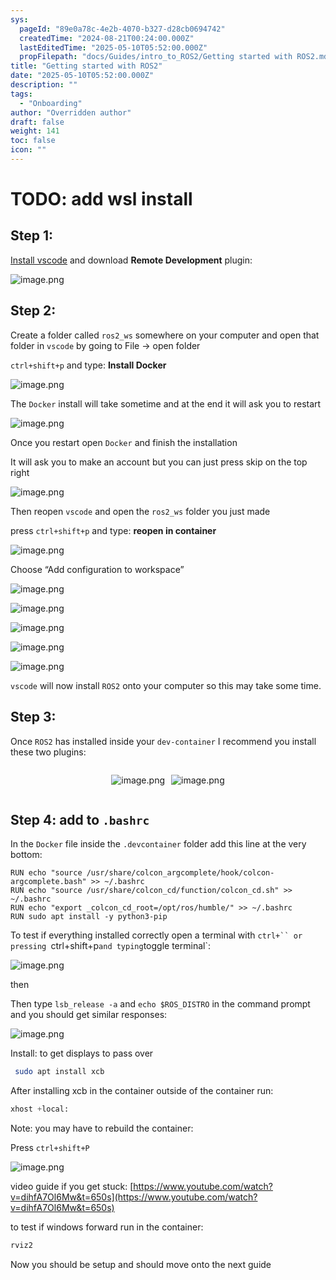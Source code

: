 ```yaml
---
sys:
  pageId: "89e0a78c-4e2b-4070-b327-d28cb0694742"
  createdTime: "2024-08-21T00:24:00.000Z"
  lastEditedTime: "2025-05-10T05:52:00.000Z"
  propFilepath: "docs/Guides/intro_to_ROS2/Getting started with ROS2.md"
title: "Getting started with ROS2"
date: "2025-05-10T05:52:00.000Z"
description: ""
tags:
  - "Onboarding"
author: "Overridden author"
draft: false
weight: 141
toc: false
icon: ""
---
```


# TODO: add wsl install

## Step 1:

[Install vscode](https://code.visualstudio.com/download) and download **Remote Development** plugin:

![image.png](https://prod-files-secure.s3.us-west-2.amazonaws.com/d518164a-d88e-44d1-a4ee-3adb3bd8bce0/efb52993-1881-4a40-b95e-6f020334f022/image.png?X-Amz-Algorithm=AWS4-HMAC-SHA256&X-Amz-Content-Sha256=UNSIGNED-PAYLOAD&X-Amz-Credential=ASIAZI2LB4664QGD23CG%2F20250712%2Fus-west-2%2Fs3%2Faws4_request&X-Amz-Date=20250712T121447Z&X-Amz-Expires=3600&X-Amz-Security-Token=IQoJb3JpZ2luX2VjEOP%2F%2F%2F%2F%2F%2F%2F%2F%2F%2FwEaCXVzLXdlc3QtMiJGMEQCIFIDB9kJgXOHoxgwIjPzsL7Eb9KyHgrr%2B%2FpiRu36Dm0LAiBxHFak%2F%2BTYHZXboc7tb2oykaBeWGv6sQxEBj2mXBLqWSqIBAjs%2F%2F%2F%2F%2F%2F%2F%2F%2F%2F8BEAAaDDYzNzQyMzE4MzgwNSIMVpKjprev%2FNMxepX1KtwDyqJsEMZBSmRcQMqXcpuvmJ1DwEw3%2BP2I50rwNI8w%2Fvav3RiDnayfP3lGYIWU%2BfbbLwdEx8Hq9gnLAAtuqEJtg9%2FcCIBHpPNAIQqxk2HAJjpbDl8%2BhAM%2FP5hRH3tOmzRa0cLdHlv8Vny3cLALzzKL63RsYNBqvdX5FM3njTf1iXa%2BcLjRzBPklb2dyWQUm4%2B5oX92XhmMujJ8f1599yBDQrtlzL2d3gyHx9%2B%2BZN9SZ6Q2GqfcLWelKlVUg7Z7WOXxogjqkdJUaupDrkTOgUw4l2ZximBdBBomuSs8nlb%2FYUlmqn8kGXbPzRGYbW9k6rrd4rCy9M4STP1D5eVpEHz3p8W%2FhKHUfTcPAcDxQV1x%2F9m0SOUt6%2B7qJJH%2Fpdjcov3K6DsAVLvYb5cG%2BkTNRDsOIilbwsM3b5lRAdXCCcCy8fOzOAwWDq5ymlUMOtoyuQousxiV5iqJ8bYR5p4QFb9gWHhaDFLKN24rabVzm%2BkbbIlYot2MGLlX%2BRfgXcxbYPDT5z3lmoNX0z9BnJyAU4tIte5bnwxmGqKQP%2FStKRKZI6NrYOPdExn%2FrCLUgi81DMVf5fER3SAXCbwyboEmAwRF6R7c1tDAseqKvbJZ35BovUqqO73nUr1YLKtCqCkwq%2F3IwwY6pgE6TSKvTGtyu368ampc6W1WCO6LJmw46%2FE7%2BYs9OmFNxisQviA%2FDvsvN3vkZhxWwPFO7oyQMHYHbP%2BlYjM8HVloAT3ZnsFwovicsm48ffmxv6yShmd376hxcm9jpnqcWh4f4tVGJvJ1B09hX1vdnPdTSbmVOdf%2F8TtgjvVQb4OvOeJVZ%2FZaS8pwKO6MXwNU%2FXchDARXFn7BpAvSCo4cko8jYuk9THht&X-Amz-Signature=1cc74a840ac890f7428e5c74405d7b5c52575198c27b1e956b35b6ff33f0dd98&X-Amz-SignedHeaders=host&x-amz-checksum-mode=ENABLED&x-id=GetObject)

## Step 2:

Create a folder called `ros2_ws` somewhere on your computer and open that folder in `vscode` by going to File → open folder 

`ctrl+shift+p` and type: **Install Docker**

![image.png](https://prod-files-secure.s3.us-west-2.amazonaws.com/d518164a-d88e-44d1-a4ee-3adb3bd8bce0/2269dc0e-1cd5-47ff-bceb-c04ad9b2eab0/image.png?X-Amz-Algorithm=AWS4-HMAC-SHA256&X-Amz-Content-Sha256=UNSIGNED-PAYLOAD&X-Amz-Credential=ASIAZI2LB4664QGD23CG%2F20250712%2Fus-west-2%2Fs3%2Faws4_request&X-Amz-Date=20250712T121447Z&X-Amz-Expires=3600&X-Amz-Security-Token=IQoJb3JpZ2luX2VjEOP%2F%2F%2F%2F%2F%2F%2F%2F%2F%2FwEaCXVzLXdlc3QtMiJGMEQCIFIDB9kJgXOHoxgwIjPzsL7Eb9KyHgrr%2B%2FpiRu36Dm0LAiBxHFak%2F%2BTYHZXboc7tb2oykaBeWGv6sQxEBj2mXBLqWSqIBAjs%2F%2F%2F%2F%2F%2F%2F%2F%2F%2F8BEAAaDDYzNzQyMzE4MzgwNSIMVpKjprev%2FNMxepX1KtwDyqJsEMZBSmRcQMqXcpuvmJ1DwEw3%2BP2I50rwNI8w%2Fvav3RiDnayfP3lGYIWU%2BfbbLwdEx8Hq9gnLAAtuqEJtg9%2FcCIBHpPNAIQqxk2HAJjpbDl8%2BhAM%2FP5hRH3tOmzRa0cLdHlv8Vny3cLALzzKL63RsYNBqvdX5FM3njTf1iXa%2BcLjRzBPklb2dyWQUm4%2B5oX92XhmMujJ8f1599yBDQrtlzL2d3gyHx9%2B%2BZN9SZ6Q2GqfcLWelKlVUg7Z7WOXxogjqkdJUaupDrkTOgUw4l2ZximBdBBomuSs8nlb%2FYUlmqn8kGXbPzRGYbW9k6rrd4rCy9M4STP1D5eVpEHz3p8W%2FhKHUfTcPAcDxQV1x%2F9m0SOUt6%2B7qJJH%2Fpdjcov3K6DsAVLvYb5cG%2BkTNRDsOIilbwsM3b5lRAdXCCcCy8fOzOAwWDq5ymlUMOtoyuQousxiV5iqJ8bYR5p4QFb9gWHhaDFLKN24rabVzm%2BkbbIlYot2MGLlX%2BRfgXcxbYPDT5z3lmoNX0z9BnJyAU4tIte5bnwxmGqKQP%2FStKRKZI6NrYOPdExn%2FrCLUgi81DMVf5fER3SAXCbwyboEmAwRF6R7c1tDAseqKvbJZ35BovUqqO73nUr1YLKtCqCkwq%2F3IwwY6pgE6TSKvTGtyu368ampc6W1WCO6LJmw46%2FE7%2BYs9OmFNxisQviA%2FDvsvN3vkZhxWwPFO7oyQMHYHbP%2BlYjM8HVloAT3ZnsFwovicsm48ffmxv6yShmd376hxcm9jpnqcWh4f4tVGJvJ1B09hX1vdnPdTSbmVOdf%2F8TtgjvVQb4OvOeJVZ%2FZaS8pwKO6MXwNU%2FXchDARXFn7BpAvSCo4cko8jYuk9THht&X-Amz-Signature=41409eb7838345bd1beac5125c16b07c87764baa6229b356d013a3f4b291cfbe&X-Amz-SignedHeaders=host&x-amz-checksum-mode=ENABLED&x-id=GetObject)

The `Docker` install will take sometime and at the end it will ask you to restart

![image.png](https://prod-files-secure.s3.us-west-2.amazonaws.com/d518164a-d88e-44d1-a4ee-3adb3bd8bce0/ed233f78-be33-4b1f-b89c-9c346c0e961e/image.png?X-Amz-Algorithm=AWS4-HMAC-SHA256&X-Amz-Content-Sha256=UNSIGNED-PAYLOAD&X-Amz-Credential=ASIAZI2LB4664QGD23CG%2F20250712%2Fus-west-2%2Fs3%2Faws4_request&X-Amz-Date=20250712T121447Z&X-Amz-Expires=3600&X-Amz-Security-Token=IQoJb3JpZ2luX2VjEOP%2F%2F%2F%2F%2F%2F%2F%2F%2F%2FwEaCXVzLXdlc3QtMiJGMEQCIFIDB9kJgXOHoxgwIjPzsL7Eb9KyHgrr%2B%2FpiRu36Dm0LAiBxHFak%2F%2BTYHZXboc7tb2oykaBeWGv6sQxEBj2mXBLqWSqIBAjs%2F%2F%2F%2F%2F%2F%2F%2F%2F%2F8BEAAaDDYzNzQyMzE4MzgwNSIMVpKjprev%2FNMxepX1KtwDyqJsEMZBSmRcQMqXcpuvmJ1DwEw3%2BP2I50rwNI8w%2Fvav3RiDnayfP3lGYIWU%2BfbbLwdEx8Hq9gnLAAtuqEJtg9%2FcCIBHpPNAIQqxk2HAJjpbDl8%2BhAM%2FP5hRH3tOmzRa0cLdHlv8Vny3cLALzzKL63RsYNBqvdX5FM3njTf1iXa%2BcLjRzBPklb2dyWQUm4%2B5oX92XhmMujJ8f1599yBDQrtlzL2d3gyHx9%2B%2BZN9SZ6Q2GqfcLWelKlVUg7Z7WOXxogjqkdJUaupDrkTOgUw4l2ZximBdBBomuSs8nlb%2FYUlmqn8kGXbPzRGYbW9k6rrd4rCy9M4STP1D5eVpEHz3p8W%2FhKHUfTcPAcDxQV1x%2F9m0SOUt6%2B7qJJH%2Fpdjcov3K6DsAVLvYb5cG%2BkTNRDsOIilbwsM3b5lRAdXCCcCy8fOzOAwWDq5ymlUMOtoyuQousxiV5iqJ8bYR5p4QFb9gWHhaDFLKN24rabVzm%2BkbbIlYot2MGLlX%2BRfgXcxbYPDT5z3lmoNX0z9BnJyAU4tIte5bnwxmGqKQP%2FStKRKZI6NrYOPdExn%2FrCLUgi81DMVf5fER3SAXCbwyboEmAwRF6R7c1tDAseqKvbJZ35BovUqqO73nUr1YLKtCqCkwq%2F3IwwY6pgE6TSKvTGtyu368ampc6W1WCO6LJmw46%2FE7%2BYs9OmFNxisQviA%2FDvsvN3vkZhxWwPFO7oyQMHYHbP%2BlYjM8HVloAT3ZnsFwovicsm48ffmxv6yShmd376hxcm9jpnqcWh4f4tVGJvJ1B09hX1vdnPdTSbmVOdf%2F8TtgjvVQb4OvOeJVZ%2FZaS8pwKO6MXwNU%2FXchDARXFn7BpAvSCo4cko8jYuk9THht&X-Amz-Signature=a1e04cafbfec1ba58109075734f9fe7cf9b759963911658a1a5dbb8c89295021&X-Amz-SignedHeaders=host&x-amz-checksum-mode=ENABLED&x-id=GetObject)

Once you restart open `Docker` and finish the installation

It will ask you to make an account but you can just press skip on the top right

![image.png](https://prod-files-secure.s3.us-west-2.amazonaws.com/d518164a-d88e-44d1-a4ee-3adb3bd8bce0/21010ad9-1659-4fd9-9f59-9932a09b2a3d/image.png?X-Amz-Algorithm=AWS4-HMAC-SHA256&X-Amz-Content-Sha256=UNSIGNED-PAYLOAD&X-Amz-Credential=ASIAZI2LB4664QGD23CG%2F20250712%2Fus-west-2%2Fs3%2Faws4_request&X-Amz-Date=20250712T121447Z&X-Amz-Expires=3600&X-Amz-Security-Token=IQoJb3JpZ2luX2VjEOP%2F%2F%2F%2F%2F%2F%2F%2F%2F%2FwEaCXVzLXdlc3QtMiJGMEQCIFIDB9kJgXOHoxgwIjPzsL7Eb9KyHgrr%2B%2FpiRu36Dm0LAiBxHFak%2F%2BTYHZXboc7tb2oykaBeWGv6sQxEBj2mXBLqWSqIBAjs%2F%2F%2F%2F%2F%2F%2F%2F%2F%2F8BEAAaDDYzNzQyMzE4MzgwNSIMVpKjprev%2FNMxepX1KtwDyqJsEMZBSmRcQMqXcpuvmJ1DwEw3%2BP2I50rwNI8w%2Fvav3RiDnayfP3lGYIWU%2BfbbLwdEx8Hq9gnLAAtuqEJtg9%2FcCIBHpPNAIQqxk2HAJjpbDl8%2BhAM%2FP5hRH3tOmzRa0cLdHlv8Vny3cLALzzKL63RsYNBqvdX5FM3njTf1iXa%2BcLjRzBPklb2dyWQUm4%2B5oX92XhmMujJ8f1599yBDQrtlzL2d3gyHx9%2B%2BZN9SZ6Q2GqfcLWelKlVUg7Z7WOXxogjqkdJUaupDrkTOgUw4l2ZximBdBBomuSs8nlb%2FYUlmqn8kGXbPzRGYbW9k6rrd4rCy9M4STP1D5eVpEHz3p8W%2FhKHUfTcPAcDxQV1x%2F9m0SOUt6%2B7qJJH%2Fpdjcov3K6DsAVLvYb5cG%2BkTNRDsOIilbwsM3b5lRAdXCCcCy8fOzOAwWDq5ymlUMOtoyuQousxiV5iqJ8bYR5p4QFb9gWHhaDFLKN24rabVzm%2BkbbIlYot2MGLlX%2BRfgXcxbYPDT5z3lmoNX0z9BnJyAU4tIte5bnwxmGqKQP%2FStKRKZI6NrYOPdExn%2FrCLUgi81DMVf5fER3SAXCbwyboEmAwRF6R7c1tDAseqKvbJZ35BovUqqO73nUr1YLKtCqCkwq%2F3IwwY6pgE6TSKvTGtyu368ampc6W1WCO6LJmw46%2FE7%2BYs9OmFNxisQviA%2FDvsvN3vkZhxWwPFO7oyQMHYHbP%2BlYjM8HVloAT3ZnsFwovicsm48ffmxv6yShmd376hxcm9jpnqcWh4f4tVGJvJ1B09hX1vdnPdTSbmVOdf%2F8TtgjvVQb4OvOeJVZ%2FZaS8pwKO6MXwNU%2FXchDARXFn7BpAvSCo4cko8jYuk9THht&X-Amz-Signature=ef2754fb8021cbfa8c9ecb056d28f63fb591dd74d33b7af155cb1280791391d8&X-Amz-SignedHeaders=host&x-amz-checksum-mode=ENABLED&x-id=GetObject)

Then reopen `vscode` and open the `ros2_ws` folder you just made

press `ctrl+shift+p` and type: **reopen in container**

![image.png](https://prod-files-secure.s3.us-west-2.amazonaws.com/d518164a-d88e-44d1-a4ee-3adb3bd8bce0/4e93b8c2-41ad-488c-8095-c74205196118/image.png?X-Amz-Algorithm=AWS4-HMAC-SHA256&X-Amz-Content-Sha256=UNSIGNED-PAYLOAD&X-Amz-Credential=ASIAZI2LB4664QGD23CG%2F20250712%2Fus-west-2%2Fs3%2Faws4_request&X-Amz-Date=20250712T121447Z&X-Amz-Expires=3600&X-Amz-Security-Token=IQoJb3JpZ2luX2VjEOP%2F%2F%2F%2F%2F%2F%2F%2F%2F%2FwEaCXVzLXdlc3QtMiJGMEQCIFIDB9kJgXOHoxgwIjPzsL7Eb9KyHgrr%2B%2FpiRu36Dm0LAiBxHFak%2F%2BTYHZXboc7tb2oykaBeWGv6sQxEBj2mXBLqWSqIBAjs%2F%2F%2F%2F%2F%2F%2F%2F%2F%2F8BEAAaDDYzNzQyMzE4MzgwNSIMVpKjprev%2FNMxepX1KtwDyqJsEMZBSmRcQMqXcpuvmJ1DwEw3%2BP2I50rwNI8w%2Fvav3RiDnayfP3lGYIWU%2BfbbLwdEx8Hq9gnLAAtuqEJtg9%2FcCIBHpPNAIQqxk2HAJjpbDl8%2BhAM%2FP5hRH3tOmzRa0cLdHlv8Vny3cLALzzKL63RsYNBqvdX5FM3njTf1iXa%2BcLjRzBPklb2dyWQUm4%2B5oX92XhmMujJ8f1599yBDQrtlzL2d3gyHx9%2B%2BZN9SZ6Q2GqfcLWelKlVUg7Z7WOXxogjqkdJUaupDrkTOgUw4l2ZximBdBBomuSs8nlb%2FYUlmqn8kGXbPzRGYbW9k6rrd4rCy9M4STP1D5eVpEHz3p8W%2FhKHUfTcPAcDxQV1x%2F9m0SOUt6%2B7qJJH%2Fpdjcov3K6DsAVLvYb5cG%2BkTNRDsOIilbwsM3b5lRAdXCCcCy8fOzOAwWDq5ymlUMOtoyuQousxiV5iqJ8bYR5p4QFb9gWHhaDFLKN24rabVzm%2BkbbIlYot2MGLlX%2BRfgXcxbYPDT5z3lmoNX0z9BnJyAU4tIte5bnwxmGqKQP%2FStKRKZI6NrYOPdExn%2FrCLUgi81DMVf5fER3SAXCbwyboEmAwRF6R7c1tDAseqKvbJZ35BovUqqO73nUr1YLKtCqCkwq%2F3IwwY6pgE6TSKvTGtyu368ampc6W1WCO6LJmw46%2FE7%2BYs9OmFNxisQviA%2FDvsvN3vkZhxWwPFO7oyQMHYHbP%2BlYjM8HVloAT3ZnsFwovicsm48ffmxv6yShmd376hxcm9jpnqcWh4f4tVGJvJ1B09hX1vdnPdTSbmVOdf%2F8TtgjvVQb4OvOeJVZ%2FZaS8pwKO6MXwNU%2FXchDARXFn7BpAvSCo4cko8jYuk9THht&X-Amz-Signature=debd96c7d84bfc8548032b71cc8bccc99aede517109e3a073260b5c2857cd7c1&X-Amz-SignedHeaders=host&x-amz-checksum-mode=ENABLED&x-id=GetObject)

Choose “Add configuration to workspace”

![image.png](https://prod-files-secure.s3.us-west-2.amazonaws.com/d518164a-d88e-44d1-a4ee-3adb3bd8bce0/9560b282-5060-4989-ba37-97e7b2c22476/image.png?X-Amz-Algorithm=AWS4-HMAC-SHA256&X-Amz-Content-Sha256=UNSIGNED-PAYLOAD&X-Amz-Credential=ASIAZI2LB4664QGD23CG%2F20250712%2Fus-west-2%2Fs3%2Faws4_request&X-Amz-Date=20250712T121447Z&X-Amz-Expires=3600&X-Amz-Security-Token=IQoJb3JpZ2luX2VjEOP%2F%2F%2F%2F%2F%2F%2F%2F%2F%2FwEaCXVzLXdlc3QtMiJGMEQCIFIDB9kJgXOHoxgwIjPzsL7Eb9KyHgrr%2B%2FpiRu36Dm0LAiBxHFak%2F%2BTYHZXboc7tb2oykaBeWGv6sQxEBj2mXBLqWSqIBAjs%2F%2F%2F%2F%2F%2F%2F%2F%2F%2F8BEAAaDDYzNzQyMzE4MzgwNSIMVpKjprev%2FNMxepX1KtwDyqJsEMZBSmRcQMqXcpuvmJ1DwEw3%2BP2I50rwNI8w%2Fvav3RiDnayfP3lGYIWU%2BfbbLwdEx8Hq9gnLAAtuqEJtg9%2FcCIBHpPNAIQqxk2HAJjpbDl8%2BhAM%2FP5hRH3tOmzRa0cLdHlv8Vny3cLALzzKL63RsYNBqvdX5FM3njTf1iXa%2BcLjRzBPklb2dyWQUm4%2B5oX92XhmMujJ8f1599yBDQrtlzL2d3gyHx9%2B%2BZN9SZ6Q2GqfcLWelKlVUg7Z7WOXxogjqkdJUaupDrkTOgUw4l2ZximBdBBomuSs8nlb%2FYUlmqn8kGXbPzRGYbW9k6rrd4rCy9M4STP1D5eVpEHz3p8W%2FhKHUfTcPAcDxQV1x%2F9m0SOUt6%2B7qJJH%2Fpdjcov3K6DsAVLvYb5cG%2BkTNRDsOIilbwsM3b5lRAdXCCcCy8fOzOAwWDq5ymlUMOtoyuQousxiV5iqJ8bYR5p4QFb9gWHhaDFLKN24rabVzm%2BkbbIlYot2MGLlX%2BRfgXcxbYPDT5z3lmoNX0z9BnJyAU4tIte5bnwxmGqKQP%2FStKRKZI6NrYOPdExn%2FrCLUgi81DMVf5fER3SAXCbwyboEmAwRF6R7c1tDAseqKvbJZ35BovUqqO73nUr1YLKtCqCkwq%2F3IwwY6pgE6TSKvTGtyu368ampc6W1WCO6LJmw46%2FE7%2BYs9OmFNxisQviA%2FDvsvN3vkZhxWwPFO7oyQMHYHbP%2BlYjM8HVloAT3ZnsFwovicsm48ffmxv6yShmd376hxcm9jpnqcWh4f4tVGJvJ1B09hX1vdnPdTSbmVOdf%2F8TtgjvVQb4OvOeJVZ%2FZaS8pwKO6MXwNU%2FXchDARXFn7BpAvSCo4cko8jYuk9THht&X-Amz-Signature=766a074d3c0df2e95116fa2daef4aea71457864a823a81d64d6872488dd950c8&X-Amz-SignedHeaders=host&x-amz-checksum-mode=ENABLED&x-id=GetObject)

![image.png](https://prod-files-secure.s3.us-west-2.amazonaws.com/d518164a-d88e-44d1-a4ee-3adb3bd8bce0/2ee63f81-886b-48e8-a553-dc6e5eac99e4/image.png?X-Amz-Algorithm=AWS4-HMAC-SHA256&X-Amz-Content-Sha256=UNSIGNED-PAYLOAD&X-Amz-Credential=ASIAZI2LB4664QGD23CG%2F20250712%2Fus-west-2%2Fs3%2Faws4_request&X-Amz-Date=20250712T121447Z&X-Amz-Expires=3600&X-Amz-Security-Token=IQoJb3JpZ2luX2VjEOP%2F%2F%2F%2F%2F%2F%2F%2F%2F%2FwEaCXVzLXdlc3QtMiJGMEQCIFIDB9kJgXOHoxgwIjPzsL7Eb9KyHgrr%2B%2FpiRu36Dm0LAiBxHFak%2F%2BTYHZXboc7tb2oykaBeWGv6sQxEBj2mXBLqWSqIBAjs%2F%2F%2F%2F%2F%2F%2F%2F%2F%2F8BEAAaDDYzNzQyMzE4MzgwNSIMVpKjprev%2FNMxepX1KtwDyqJsEMZBSmRcQMqXcpuvmJ1DwEw3%2BP2I50rwNI8w%2Fvav3RiDnayfP3lGYIWU%2BfbbLwdEx8Hq9gnLAAtuqEJtg9%2FcCIBHpPNAIQqxk2HAJjpbDl8%2BhAM%2FP5hRH3tOmzRa0cLdHlv8Vny3cLALzzKL63RsYNBqvdX5FM3njTf1iXa%2BcLjRzBPklb2dyWQUm4%2B5oX92XhmMujJ8f1599yBDQrtlzL2d3gyHx9%2B%2BZN9SZ6Q2GqfcLWelKlVUg7Z7WOXxogjqkdJUaupDrkTOgUw4l2ZximBdBBomuSs8nlb%2FYUlmqn8kGXbPzRGYbW9k6rrd4rCy9M4STP1D5eVpEHz3p8W%2FhKHUfTcPAcDxQV1x%2F9m0SOUt6%2B7qJJH%2Fpdjcov3K6DsAVLvYb5cG%2BkTNRDsOIilbwsM3b5lRAdXCCcCy8fOzOAwWDq5ymlUMOtoyuQousxiV5iqJ8bYR5p4QFb9gWHhaDFLKN24rabVzm%2BkbbIlYot2MGLlX%2BRfgXcxbYPDT5z3lmoNX0z9BnJyAU4tIte5bnwxmGqKQP%2FStKRKZI6NrYOPdExn%2FrCLUgi81DMVf5fER3SAXCbwyboEmAwRF6R7c1tDAseqKvbJZ35BovUqqO73nUr1YLKtCqCkwq%2F3IwwY6pgE6TSKvTGtyu368ampc6W1WCO6LJmw46%2FE7%2BYs9OmFNxisQviA%2FDvsvN3vkZhxWwPFO7oyQMHYHbP%2BlYjM8HVloAT3ZnsFwovicsm48ffmxv6yShmd376hxcm9jpnqcWh4f4tVGJvJ1B09hX1vdnPdTSbmVOdf%2F8TtgjvVQb4OvOeJVZ%2FZaS8pwKO6MXwNU%2FXchDARXFn7BpAvSCo4cko8jYuk9THht&X-Amz-Signature=d32544d58b584f60b314de006f067f517fd27f536d5d8114383885daef1d0081&X-Amz-SignedHeaders=host&x-amz-checksum-mode=ENABLED&x-id=GetObject)

![image.png](https://prod-files-secure.s3.us-west-2.amazonaws.com/d518164a-d88e-44d1-a4ee-3adb3bd8bce0/ae1580b2-b048-407e-aed9-b584224a7a04/image.png?X-Amz-Algorithm=AWS4-HMAC-SHA256&X-Amz-Content-Sha256=UNSIGNED-PAYLOAD&X-Amz-Credential=ASIAZI2LB4664QGD23CG%2F20250712%2Fus-west-2%2Fs3%2Faws4_request&X-Amz-Date=20250712T121447Z&X-Amz-Expires=3600&X-Amz-Security-Token=IQoJb3JpZ2luX2VjEOP%2F%2F%2F%2F%2F%2F%2F%2F%2F%2FwEaCXVzLXdlc3QtMiJGMEQCIFIDB9kJgXOHoxgwIjPzsL7Eb9KyHgrr%2B%2FpiRu36Dm0LAiBxHFak%2F%2BTYHZXboc7tb2oykaBeWGv6sQxEBj2mXBLqWSqIBAjs%2F%2F%2F%2F%2F%2F%2F%2F%2F%2F8BEAAaDDYzNzQyMzE4MzgwNSIMVpKjprev%2FNMxepX1KtwDyqJsEMZBSmRcQMqXcpuvmJ1DwEw3%2BP2I50rwNI8w%2Fvav3RiDnayfP3lGYIWU%2BfbbLwdEx8Hq9gnLAAtuqEJtg9%2FcCIBHpPNAIQqxk2HAJjpbDl8%2BhAM%2FP5hRH3tOmzRa0cLdHlv8Vny3cLALzzKL63RsYNBqvdX5FM3njTf1iXa%2BcLjRzBPklb2dyWQUm4%2B5oX92XhmMujJ8f1599yBDQrtlzL2d3gyHx9%2B%2BZN9SZ6Q2GqfcLWelKlVUg7Z7WOXxogjqkdJUaupDrkTOgUw4l2ZximBdBBomuSs8nlb%2FYUlmqn8kGXbPzRGYbW9k6rrd4rCy9M4STP1D5eVpEHz3p8W%2FhKHUfTcPAcDxQV1x%2F9m0SOUt6%2B7qJJH%2Fpdjcov3K6DsAVLvYb5cG%2BkTNRDsOIilbwsM3b5lRAdXCCcCy8fOzOAwWDq5ymlUMOtoyuQousxiV5iqJ8bYR5p4QFb9gWHhaDFLKN24rabVzm%2BkbbIlYot2MGLlX%2BRfgXcxbYPDT5z3lmoNX0z9BnJyAU4tIte5bnwxmGqKQP%2FStKRKZI6NrYOPdExn%2FrCLUgi81DMVf5fER3SAXCbwyboEmAwRF6R7c1tDAseqKvbJZ35BovUqqO73nUr1YLKtCqCkwq%2F3IwwY6pgE6TSKvTGtyu368ampc6W1WCO6LJmw46%2FE7%2BYs9OmFNxisQviA%2FDvsvN3vkZhxWwPFO7oyQMHYHbP%2BlYjM8HVloAT3ZnsFwovicsm48ffmxv6yShmd376hxcm9jpnqcWh4f4tVGJvJ1B09hX1vdnPdTSbmVOdf%2F8TtgjvVQb4OvOeJVZ%2FZaS8pwKO6MXwNU%2FXchDARXFn7BpAvSCo4cko8jYuk9THht&X-Amz-Signature=06d1b8246b70bafc051c1a843e3c60c5d9935e188a5303b6e774418f737325e3&X-Amz-SignedHeaders=host&x-amz-checksum-mode=ENABLED&x-id=GetObject)

![image.png](https://prod-files-secure.s3.us-west-2.amazonaws.com/d518164a-d88e-44d1-a4ee-3adb3bd8bce0/53255b28-f75e-430f-b9e3-c0ac8577e42b/image.png?X-Amz-Algorithm=AWS4-HMAC-SHA256&X-Amz-Content-Sha256=UNSIGNED-PAYLOAD&X-Amz-Credential=ASIAZI2LB4664QGD23CG%2F20250712%2Fus-west-2%2Fs3%2Faws4_request&X-Amz-Date=20250712T121447Z&X-Amz-Expires=3600&X-Amz-Security-Token=IQoJb3JpZ2luX2VjEOP%2F%2F%2F%2F%2F%2F%2F%2F%2F%2FwEaCXVzLXdlc3QtMiJGMEQCIFIDB9kJgXOHoxgwIjPzsL7Eb9KyHgrr%2B%2FpiRu36Dm0LAiBxHFak%2F%2BTYHZXboc7tb2oykaBeWGv6sQxEBj2mXBLqWSqIBAjs%2F%2F%2F%2F%2F%2F%2F%2F%2F%2F8BEAAaDDYzNzQyMzE4MzgwNSIMVpKjprev%2FNMxepX1KtwDyqJsEMZBSmRcQMqXcpuvmJ1DwEw3%2BP2I50rwNI8w%2Fvav3RiDnayfP3lGYIWU%2BfbbLwdEx8Hq9gnLAAtuqEJtg9%2FcCIBHpPNAIQqxk2HAJjpbDl8%2BhAM%2FP5hRH3tOmzRa0cLdHlv8Vny3cLALzzKL63RsYNBqvdX5FM3njTf1iXa%2BcLjRzBPklb2dyWQUm4%2B5oX92XhmMujJ8f1599yBDQrtlzL2d3gyHx9%2B%2BZN9SZ6Q2GqfcLWelKlVUg7Z7WOXxogjqkdJUaupDrkTOgUw4l2ZximBdBBomuSs8nlb%2FYUlmqn8kGXbPzRGYbW9k6rrd4rCy9M4STP1D5eVpEHz3p8W%2FhKHUfTcPAcDxQV1x%2F9m0SOUt6%2B7qJJH%2Fpdjcov3K6DsAVLvYb5cG%2BkTNRDsOIilbwsM3b5lRAdXCCcCy8fOzOAwWDq5ymlUMOtoyuQousxiV5iqJ8bYR5p4QFb9gWHhaDFLKN24rabVzm%2BkbbIlYot2MGLlX%2BRfgXcxbYPDT5z3lmoNX0z9BnJyAU4tIte5bnwxmGqKQP%2FStKRKZI6NrYOPdExn%2FrCLUgi81DMVf5fER3SAXCbwyboEmAwRF6R7c1tDAseqKvbJZ35BovUqqO73nUr1YLKtCqCkwq%2F3IwwY6pgE6TSKvTGtyu368ampc6W1WCO6LJmw46%2FE7%2BYs9OmFNxisQviA%2FDvsvN3vkZhxWwPFO7oyQMHYHbP%2BlYjM8HVloAT3ZnsFwovicsm48ffmxv6yShmd376hxcm9jpnqcWh4f4tVGJvJ1B09hX1vdnPdTSbmVOdf%2F8TtgjvVQb4OvOeJVZ%2FZaS8pwKO6MXwNU%2FXchDARXFn7BpAvSCo4cko8jYuk9THht&X-Amz-Signature=662a83c410b2f881b9a10f8f1fb2c559af11acc009fff784136e132ba303ecda&X-Amz-SignedHeaders=host&x-amz-checksum-mode=ENABLED&x-id=GetObject)

![image.png](https://prod-files-secure.s3.us-west-2.amazonaws.com/d518164a-d88e-44d1-a4ee-3adb3bd8bce0/7c562767-5af9-4ffb-97d1-327bcdf4ee00/image.png?X-Amz-Algorithm=AWS4-HMAC-SHA256&X-Amz-Content-Sha256=UNSIGNED-PAYLOAD&X-Amz-Credential=ASIAZI2LB4664QGD23CG%2F20250712%2Fus-west-2%2Fs3%2Faws4_request&X-Amz-Date=20250712T121447Z&X-Amz-Expires=3600&X-Amz-Security-Token=IQoJb3JpZ2luX2VjEOP%2F%2F%2F%2F%2F%2F%2F%2F%2F%2FwEaCXVzLXdlc3QtMiJGMEQCIFIDB9kJgXOHoxgwIjPzsL7Eb9KyHgrr%2B%2FpiRu36Dm0LAiBxHFak%2F%2BTYHZXboc7tb2oykaBeWGv6sQxEBj2mXBLqWSqIBAjs%2F%2F%2F%2F%2F%2F%2F%2F%2F%2F8BEAAaDDYzNzQyMzE4MzgwNSIMVpKjprev%2FNMxepX1KtwDyqJsEMZBSmRcQMqXcpuvmJ1DwEw3%2BP2I50rwNI8w%2Fvav3RiDnayfP3lGYIWU%2BfbbLwdEx8Hq9gnLAAtuqEJtg9%2FcCIBHpPNAIQqxk2HAJjpbDl8%2BhAM%2FP5hRH3tOmzRa0cLdHlv8Vny3cLALzzKL63RsYNBqvdX5FM3njTf1iXa%2BcLjRzBPklb2dyWQUm4%2B5oX92XhmMujJ8f1599yBDQrtlzL2d3gyHx9%2B%2BZN9SZ6Q2GqfcLWelKlVUg7Z7WOXxogjqkdJUaupDrkTOgUw4l2ZximBdBBomuSs8nlb%2FYUlmqn8kGXbPzRGYbW9k6rrd4rCy9M4STP1D5eVpEHz3p8W%2FhKHUfTcPAcDxQV1x%2F9m0SOUt6%2B7qJJH%2Fpdjcov3K6DsAVLvYb5cG%2BkTNRDsOIilbwsM3b5lRAdXCCcCy8fOzOAwWDq5ymlUMOtoyuQousxiV5iqJ8bYR5p4QFb9gWHhaDFLKN24rabVzm%2BkbbIlYot2MGLlX%2BRfgXcxbYPDT5z3lmoNX0z9BnJyAU4tIte5bnwxmGqKQP%2FStKRKZI6NrYOPdExn%2FrCLUgi81DMVf5fER3SAXCbwyboEmAwRF6R7c1tDAseqKvbJZ35BovUqqO73nUr1YLKtCqCkwq%2F3IwwY6pgE6TSKvTGtyu368ampc6W1WCO6LJmw46%2FE7%2BYs9OmFNxisQviA%2FDvsvN3vkZhxWwPFO7oyQMHYHbP%2BlYjM8HVloAT3ZnsFwovicsm48ffmxv6yShmd376hxcm9jpnqcWh4f4tVGJvJ1B09hX1vdnPdTSbmVOdf%2F8TtgjvVQb4OvOeJVZ%2FZaS8pwKO6MXwNU%2FXchDARXFn7BpAvSCo4cko8jYuk9THht&X-Amz-Signature=70846255059c6d6be23f7696c00ec30828280cad8e1c4e7ddb1b84ce7c69f678&X-Amz-SignedHeaders=host&x-amz-checksum-mode=ENABLED&x-id=GetObject)

`vscode` will now install `ROS2` onto your computer so this may take some time.

## Step 3:

Once `ROS2` has installed inside your `dev-container` I recommend you install these two plugins:

<div style="display: flex;flex-direction: row; column-gap:10px; max-width: 630px;justify-content: center;">
<div>

![image.png](https://prod-files-secure.s3.us-west-2.amazonaws.com/d518164a-d88e-44d1-a4ee-3adb3bd8bce0/3fc3d550-5a54-4ba1-ba6b-faa01cdb7369/image.png?X-Amz-Algorithm=AWS4-HMAC-SHA256&X-Amz-Content-Sha256=UNSIGNED-PAYLOAD&X-Amz-Credential=ASIAZI2LB466SFIBALII%2F20250712%2Fus-west-2%2Fs3%2Faws4_request&X-Amz-Date=20250712T121450Z&X-Amz-Expires=3600&X-Amz-Security-Token=IQoJb3JpZ2luX2VjEOP%2F%2F%2F%2F%2F%2F%2F%2F%2F%2FwEaCXVzLXdlc3QtMiJIMEYCIQC76BpvAVdzbmzgfHZaEKOBm9RlVpEPphkZ6UGisc80ugIhAOD7YBax%2BS84f9jCnXdACaQ%2FqfsgFDdh1kzGiYneUC6tKogECOz%2F%2F%2F%2F%2F%2F%2F%2F%2F%2FwEQABoMNjM3NDIzMTgzODA1IgzCbsSyUIvfbV9ielgq3APX9hRbdZ64uNW6B53gaZuG3WYlKssENZMQhmh925C%2FzglmV9x7qQDXASp3YDKr0X7dTDVykmPIwYKI%2BDrhDBlbOPZdQduA7qISumuUVtsZDWJULVkz3EpAtr09EFikFxA2w5RKD7BlRa5WpG0PmgaSNTRiMwDjbL3bNnRCyKugIYp%2BMze30uRW2on5EVlur6zb0S%2B3zECp1zm1Cv%2F77%2Bqwh%2BALsDOE5JwCTCH%2FSEK0DA06HZ9cEjnXikeuWAvBa1AAOuAAlTdDcPJIncjCvUcUJ8VkV4YiCvw97wBqrnb71%2Bi2dBhwV1HHKe%2Br5TCQBuX13fpUhvloYyM0xP%2FKmT7Wx4btaJKznFvimQMplMqYjB6%2BwvpO3zOgz%2Fbv%2FeYmNdlqNMqNUwhXsJh7i%2B7p7kg%2BCCWddsRIkkmjOVJNHJKsPGXU8FaQe3A5uRW5JON9vXm5yXISVIMasO1kJsAreeNd%2Fz47ANR59w4B8dhu9j6QfrU%2FFWG9anGN1HImarAj7ySby05OWLyQr%2FAe218NSmcLfOniHFcm3unVD%2FOk0T0KOmK2P27IS5qRnAr8kLSfbsLBQbekgRUa5dXbs2TgqdeVVM6RnoOYVq8KGlE%2BPcO%2FflFRgsIuIm48ISfcvjDy%2FMjDBjqkAbtMorcq2QJfEPD02R5X6FjugCJx0QTCWDOaZGacZyoQdKQHqbNzjVKtGWDZWyAam9Qafn3%2B0oSywKTbGsx5%2F%2FFilsfNs2%2BsJtSoR3ZAvHePzr6KkLu0L3XVNte6oKLyqEH4HFunx%2BHJdvbqUluoC4IM%2Bu22fx%2FeVd6m2KWClptchx6pa8DPktliPCFvYqPS1tXJCh31jOCu1M%2BjOKvVCLREEPFw&X-Amz-Signature=36dad40e37aa712d4e7eb8db871ff4c7178b33154b82173e860391e916728035&X-Amz-SignedHeaders=host&x-amz-checksum-mode=ENABLED&x-id=GetObject)

</div>
<div>

![image.png](https://prod-files-secure.s3.us-west-2.amazonaws.com/d518164a-d88e-44d1-a4ee-3adb3bd8bce0/d994cc66-13c2-4093-a5a3-f84cf4601a82/image.png?X-Amz-Algorithm=AWS4-HMAC-SHA256&X-Amz-Content-Sha256=UNSIGNED-PAYLOAD&X-Amz-Credential=ASIAZI2LB4663B5XTNLK%2F20250712%2Fus-west-2%2Fs3%2Faws4_request&X-Amz-Date=20250712T121450Z&X-Amz-Expires=3600&X-Amz-Security-Token=IQoJb3JpZ2luX2VjEOP%2F%2F%2F%2F%2F%2F%2F%2F%2F%2FwEaCXVzLXdlc3QtMiJGMEQCIEmd4IRhe61uxpVzcHed%2BqzKjOzk3xR4Y4cfw1mnGuZGAiA2Ro10olvB2PS260dfOatZ%2FvmvWpAkaXMG3dNLym0BLiqIBAjs%2F%2F%2F%2F%2F%2F%2F%2F%2F%2F8BEAAaDDYzNzQyMzE4MzgwNSIM8AvAVwDI4tUL%2FTfvKtwD%2FCui3bq6t6asd5cjy1sicAzH5IhGZk%2FrqS8pGM%2B5ot%2Bu%2FedSQXkWsI1IaUFak7yp8se3aJcUmxrHeO9NSpIFcRwAMKhJ8fvHWLsnTmMmTFXFxQsUQpJTd6BOte8%2FegsW5FbAUz5BLg1xXhEAlEXsW9lOHg%2FOrusK0GXhW8uwrSlXxIICiLD2NCV48gGrrDXfBGuFogfnNhLjokJRucYjDkedPc12TaC9OymdDaQOTTgzBSEVJPKZQZ9j%2BWaHFyYzyyMknAFzbGbI%2BDDNZ0CwOckGJD6wRLpjcMYYOwEOGiPO%2Bv2THFMzjh8RWQvjN2BcLRSEe8aHNWkg3kYSbQnmUQtmoN%2Bfbupai46cHyp8ul8o6qfYmSap6Fr9W7c3qqnxEPuWryjiVyItRgANmP0SBazZWMG86Kpa3HAAXzWJF%2B9SHl6pPB3I0hl%2FepfhLZJTBkfed635AzXp7Fgh18qEJKK9nx7uWoPPIbRi75Oxd6b7YoJefTpAivqf1%2BXbLveZ4as%2F9%2Boq%2FAa%2BZPoYdGe6EVWjyyHY%2BsbtNAaafwFhcCjSsCNZN6aCZFDdmCDnuzk60I3Kq%2BLISWgPRUV5bQnFyQw1YwlqLD6rSa0nK5e04Qs%2FYxcX4FxLk7sDhLUwkP3IwwY6pgFjCLJFlRUp4Yzy%2BRxFxa4UjOe23CeizE5ttHxJsDg5rTRNR%2BwbyscpoRi5e0dVhLMugLAsk9mptMVr9HioqECNzg8PIMlkrDLRSGzcX2VrH4mxliyKqG9iZ93mSb2OSpB4yTWAbiyBUrG5FSHSWAOUwMeKxGn13KufJiVn7jXuGFYpzfkHXIER4HSoFA4ClalL9GfKdCWLHLNDz%2F%2F%2BkEWwr0Adqi3Z&X-Amz-Signature=09e7cf5c35e65df6d8fb8b70c48c1761bc8bea1042b97c9a7e8a97802453c1d7&X-Amz-SignedHeaders=host&x-amz-checksum-mode=ENABLED&x-id=GetObject)

</div>
</div>

## Step 4: add to `.bashrc`

In the `Docker` file inside the `.devcontainer` folder add this line at the very bottom: 

```docker
RUN echo "source /usr/share/colcon_argcomplete/hook/colcon-argcomplete.bash" >> ~/.bashrc
RUN echo "source /usr/share/colcon_cd/function/colcon_cd.sh" >> ~/.bashrc
RUN echo "export _colcon_cd_root=/opt/ros/humble/" >> ~/.bashrc
RUN sudo apt install -y python3-pip 
```

To test if everything installed correctly open a terminal with `ctrl+`` or pressing `ctrl+shift+p` and typing `toggle terminal`:

![image.png](https://prod-files-secure.s3.us-west-2.amazonaws.com/d518164a-d88e-44d1-a4ee-3adb3bd8bce0/6a4943d8-b04e-4c02-9a58-775f3384d1a5/image.png?X-Amz-Algorithm=AWS4-HMAC-SHA256&X-Amz-Content-Sha256=UNSIGNED-PAYLOAD&X-Amz-Credential=ASIAZI2LB4664QGD23CG%2F20250712%2Fus-west-2%2Fs3%2Faws4_request&X-Amz-Date=20250712T121448Z&X-Amz-Expires=3600&X-Amz-Security-Token=IQoJb3JpZ2luX2VjEOP%2F%2F%2F%2F%2F%2F%2F%2F%2F%2FwEaCXVzLXdlc3QtMiJGMEQCIFIDB9kJgXOHoxgwIjPzsL7Eb9KyHgrr%2B%2FpiRu36Dm0LAiBxHFak%2F%2BTYHZXboc7tb2oykaBeWGv6sQxEBj2mXBLqWSqIBAjs%2F%2F%2F%2F%2F%2F%2F%2F%2F%2F8BEAAaDDYzNzQyMzE4MzgwNSIMVpKjprev%2FNMxepX1KtwDyqJsEMZBSmRcQMqXcpuvmJ1DwEw3%2BP2I50rwNI8w%2Fvav3RiDnayfP3lGYIWU%2BfbbLwdEx8Hq9gnLAAtuqEJtg9%2FcCIBHpPNAIQqxk2HAJjpbDl8%2BhAM%2FP5hRH3tOmzRa0cLdHlv8Vny3cLALzzKL63RsYNBqvdX5FM3njTf1iXa%2BcLjRzBPklb2dyWQUm4%2B5oX92XhmMujJ8f1599yBDQrtlzL2d3gyHx9%2B%2BZN9SZ6Q2GqfcLWelKlVUg7Z7WOXxogjqkdJUaupDrkTOgUw4l2ZximBdBBomuSs8nlb%2FYUlmqn8kGXbPzRGYbW9k6rrd4rCy9M4STP1D5eVpEHz3p8W%2FhKHUfTcPAcDxQV1x%2F9m0SOUt6%2B7qJJH%2Fpdjcov3K6DsAVLvYb5cG%2BkTNRDsOIilbwsM3b5lRAdXCCcCy8fOzOAwWDq5ymlUMOtoyuQousxiV5iqJ8bYR5p4QFb9gWHhaDFLKN24rabVzm%2BkbbIlYot2MGLlX%2BRfgXcxbYPDT5z3lmoNX0z9BnJyAU4tIte5bnwxmGqKQP%2FStKRKZI6NrYOPdExn%2FrCLUgi81DMVf5fER3SAXCbwyboEmAwRF6R7c1tDAseqKvbJZ35BovUqqO73nUr1YLKtCqCkwq%2F3IwwY6pgE6TSKvTGtyu368ampc6W1WCO6LJmw46%2FE7%2BYs9OmFNxisQviA%2FDvsvN3vkZhxWwPFO7oyQMHYHbP%2BlYjM8HVloAT3ZnsFwovicsm48ffmxv6yShmd376hxcm9jpnqcWh4f4tVGJvJ1B09hX1vdnPdTSbmVOdf%2F8TtgjvVQb4OvOeJVZ%2FZaS8pwKO6MXwNU%2FXchDARXFn7BpAvSCo4cko8jYuk9THht&X-Amz-Signature=7f90eca11d0304d0c929b71abf6b30a02bfbcc5c2b67c7f891cb0bef58da7651&X-Amz-SignedHeaders=host&x-amz-checksum-mode=ENABLED&x-id=GetObject)

then 

Then type `lsb_release -a` and `echo $ROS_DISTRO` in the command prompt and you should get similar responses:

![image.png](https://prod-files-secure.s3.us-west-2.amazonaws.com/d518164a-d88e-44d1-a4ee-3adb3bd8bce0/3e635dec-a805-4e85-8b9e-d000e5b71a4e/image.png?X-Amz-Algorithm=AWS4-HMAC-SHA256&X-Amz-Content-Sha256=UNSIGNED-PAYLOAD&X-Amz-Credential=ASIAZI2LB4664QGD23CG%2F20250712%2Fus-west-2%2Fs3%2Faws4_request&X-Amz-Date=20250712T121448Z&X-Amz-Expires=3600&X-Amz-Security-Token=IQoJb3JpZ2luX2VjEOP%2F%2F%2F%2F%2F%2F%2F%2F%2F%2FwEaCXVzLXdlc3QtMiJGMEQCIFIDB9kJgXOHoxgwIjPzsL7Eb9KyHgrr%2B%2FpiRu36Dm0LAiBxHFak%2F%2BTYHZXboc7tb2oykaBeWGv6sQxEBj2mXBLqWSqIBAjs%2F%2F%2F%2F%2F%2F%2F%2F%2F%2F8BEAAaDDYzNzQyMzE4MzgwNSIMVpKjprev%2FNMxepX1KtwDyqJsEMZBSmRcQMqXcpuvmJ1DwEw3%2BP2I50rwNI8w%2Fvav3RiDnayfP3lGYIWU%2BfbbLwdEx8Hq9gnLAAtuqEJtg9%2FcCIBHpPNAIQqxk2HAJjpbDl8%2BhAM%2FP5hRH3tOmzRa0cLdHlv8Vny3cLALzzKL63RsYNBqvdX5FM3njTf1iXa%2BcLjRzBPklb2dyWQUm4%2B5oX92XhmMujJ8f1599yBDQrtlzL2d3gyHx9%2B%2BZN9SZ6Q2GqfcLWelKlVUg7Z7WOXxogjqkdJUaupDrkTOgUw4l2ZximBdBBomuSs8nlb%2FYUlmqn8kGXbPzRGYbW9k6rrd4rCy9M4STP1D5eVpEHz3p8W%2FhKHUfTcPAcDxQV1x%2F9m0SOUt6%2B7qJJH%2Fpdjcov3K6DsAVLvYb5cG%2BkTNRDsOIilbwsM3b5lRAdXCCcCy8fOzOAwWDq5ymlUMOtoyuQousxiV5iqJ8bYR5p4QFb9gWHhaDFLKN24rabVzm%2BkbbIlYot2MGLlX%2BRfgXcxbYPDT5z3lmoNX0z9BnJyAU4tIte5bnwxmGqKQP%2FStKRKZI6NrYOPdExn%2FrCLUgi81DMVf5fER3SAXCbwyboEmAwRF6R7c1tDAseqKvbJZ35BovUqqO73nUr1YLKtCqCkwq%2F3IwwY6pgE6TSKvTGtyu368ampc6W1WCO6LJmw46%2FE7%2BYs9OmFNxisQviA%2FDvsvN3vkZhxWwPFO7oyQMHYHbP%2BlYjM8HVloAT3ZnsFwovicsm48ffmxv6yShmd376hxcm9jpnqcWh4f4tVGJvJ1B09hX1vdnPdTSbmVOdf%2F8TtgjvVQb4OvOeJVZ%2FZaS8pwKO6MXwNU%2FXchDARXFn7BpAvSCo4cko8jYuk9THht&X-Amz-Signature=f796c464afe84f602d86a0f954e2f2a78322c45c889887eac59576bcf2540434&X-Amz-SignedHeaders=host&x-amz-checksum-mode=ENABLED&x-id=GetObject)

Install:  to get displays to pass over

```bash
 sudo apt install xcb
```

After installing xcb in the container outside of the container run:

```python
xhost +local:
```

Note: you may have to rebuild the container:

Press `ctrl+shift+P`

![image.png](https://prod-files-secure.s3.us-west-2.amazonaws.com/d518164a-d88e-44d1-a4ee-3adb3bd8bce0/6c2be660-2618-4c38-9c26-53554f7a0b7b/image.png?X-Amz-Algorithm=AWS4-HMAC-SHA256&X-Amz-Content-Sha256=UNSIGNED-PAYLOAD&X-Amz-Credential=ASIAZI2LB4664QGD23CG%2F20250712%2Fus-west-2%2Fs3%2Faws4_request&X-Amz-Date=20250712T121448Z&X-Amz-Expires=3600&X-Amz-Security-Token=IQoJb3JpZ2luX2VjEOP%2F%2F%2F%2F%2F%2F%2F%2F%2F%2FwEaCXVzLXdlc3QtMiJGMEQCIFIDB9kJgXOHoxgwIjPzsL7Eb9KyHgrr%2B%2FpiRu36Dm0LAiBxHFak%2F%2BTYHZXboc7tb2oykaBeWGv6sQxEBj2mXBLqWSqIBAjs%2F%2F%2F%2F%2F%2F%2F%2F%2F%2F8BEAAaDDYzNzQyMzE4MzgwNSIMVpKjprev%2FNMxepX1KtwDyqJsEMZBSmRcQMqXcpuvmJ1DwEw3%2BP2I50rwNI8w%2Fvav3RiDnayfP3lGYIWU%2BfbbLwdEx8Hq9gnLAAtuqEJtg9%2FcCIBHpPNAIQqxk2HAJjpbDl8%2BhAM%2FP5hRH3tOmzRa0cLdHlv8Vny3cLALzzKL63RsYNBqvdX5FM3njTf1iXa%2BcLjRzBPklb2dyWQUm4%2B5oX92XhmMujJ8f1599yBDQrtlzL2d3gyHx9%2B%2BZN9SZ6Q2GqfcLWelKlVUg7Z7WOXxogjqkdJUaupDrkTOgUw4l2ZximBdBBomuSs8nlb%2FYUlmqn8kGXbPzRGYbW9k6rrd4rCy9M4STP1D5eVpEHz3p8W%2FhKHUfTcPAcDxQV1x%2F9m0SOUt6%2B7qJJH%2Fpdjcov3K6DsAVLvYb5cG%2BkTNRDsOIilbwsM3b5lRAdXCCcCy8fOzOAwWDq5ymlUMOtoyuQousxiV5iqJ8bYR5p4QFb9gWHhaDFLKN24rabVzm%2BkbbIlYot2MGLlX%2BRfgXcxbYPDT5z3lmoNX0z9BnJyAU4tIte5bnwxmGqKQP%2FStKRKZI6NrYOPdExn%2FrCLUgi81DMVf5fER3SAXCbwyboEmAwRF6R7c1tDAseqKvbJZ35BovUqqO73nUr1YLKtCqCkwq%2F3IwwY6pgE6TSKvTGtyu368ampc6W1WCO6LJmw46%2FE7%2BYs9OmFNxisQviA%2FDvsvN3vkZhxWwPFO7oyQMHYHbP%2BlYjM8HVloAT3ZnsFwovicsm48ffmxv6yShmd376hxcm9jpnqcWh4f4tVGJvJ1B09hX1vdnPdTSbmVOdf%2F8TtgjvVQb4OvOeJVZ%2FZaS8pwKO6MXwNU%2FXchDARXFn7BpAvSCo4cko8jYuk9THht&X-Amz-Signature=592cb7c6dc911485413ecd08d853c2b35142d81c8d21d863eda2f7c2c66a9f2f&X-Amz-SignedHeaders=host&x-amz-checksum-mode=ENABLED&x-id=GetObject)

video guide if you get stuck: [https://www.youtube.com/watch?v=dihfA7Ol6Mw&t=650s](https://www.youtube.com/watch?v=dihfA7Ol6Mw&t=650s)

to test if windows forward run in the container:

```bash
rviz2
```

Now you should be setup and should move onto the next guide 
